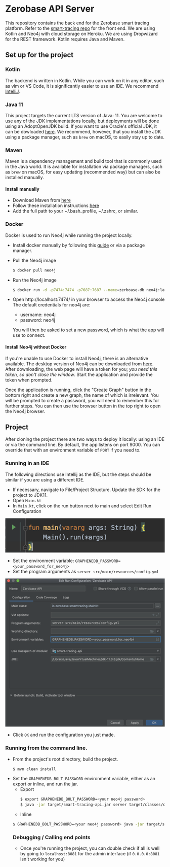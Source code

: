# Zerobase API Server

This repository contains the back end for the Zerobase smart tracing platform. Refer to the [smart-tracing repo](https://github.com/zerobase-io/smart-tracing) for the front end. We are using Kotlin and Neo4j with cloud storage on Heroku. We are using Dropwizard for the REST framework. Kotlin requires Java and Maven. 

## Set up for the project

### Kotlin
The backend is written in Kotlin. While you can work on it in any editor, such as vim or VS Code, it is significantly easier to use an IDE. We recommend [IntelliJ](https://www.jetbrains.com/idea/download/index.html).

### Java 11

This project targets the current LTS version of Java: 11. You are welcome to use any of the JDK implementations locally, but deployments
will be done using an AdoptOpenJDK build. If you want to use Oracle's official JDK, it can be dowloaded [here](https://www.oracle.com/java/technologies/javase-jdk11-downloads.html).
We recommend, however, that you install the JDK using a package manager, such as `brew` on macOS, to easily stay up to date. 

### Maven
Maven is a dependency management and build tool that is commonly used in the Java world. It is available for installation via package
managers, such as `brew` on macOS, for easy updating (recommended way) but can also be installed manually. 

#### Install manually
* Download Maven from [here](https://maven.apache.org/download.cgi)
* Follow these installation instructions [here](https://maven.apache.org/install.html)
* Add the full path to your ~/.bash_profile, ~/.zshrc, or similar.


### Docker
Docker is used to run Neo4j while running the project locally.  

* Install docker manually by following this [guide](https://www.docker.com/get-started) or via a package manager.
* Pull the Neo4j image
    ```sh
    $ docker pull neo4j
    ```
* Run the Neo4j image 
    ```sh
    $ docker run -d -p7474:7474 -p7687:7687 --name=zerboase-db neo4j:latest
    ```
* Open http://localhost:7474/ in your browser to access the Neo4j console
  The default credentials for neo4j are: 
  * username: neo4j
  * password: neo4j
  
  You will then be asked to set a new password, which is what the app will use to connect.

#### Install Neo4j without Docker
If you're unable to use Docker to install Neo4j, there is an alternative available. The desktop version of Neo4j can be downloaded from [here](https://neo4j.com/download/). After downloading, the web page will have a token for you; *you need this token, so don't close the window*. Start the application and provide the token when prompted.

Once the application is running, click the "Create Graph" button in the bottom right and create a new graph, the name of which is 
irrelevant. You will be prompted to create a password, you will need to remember this for further steps. You can then use the browser 
button in the top right to open the Neo4j browser.

## Project
After cloning the project there are two ways to deploy it locally: using an IDE or via the command line. By default, the app listens on 
port 9000. You can override that with an environment variable of `PORT` if you need to.

### Running in an IDE
The following directions use Intellij as the IDE, but the steps should be similar if you are using a different IDE. 

* If necessary, navigate to File/Project Structure. Update the SDK for the project to JDK11.
* Open `Main.kt`
* In `Main.kt`, click on the run button next to main and select Edit Run Configuration

![main](./images/main.png)

* Set the environment variable:
`GRAPHENEDB_PASSWORD=<your_password_for_neo4j>`
* Set the program arguments as `server src/main/resources/config.yml`

![env](./images/env.png)

* Click `OK` and run the configuration you just made.

### Running from the command line.
* From the project's root directory, build the project. 
    ```sh
    $ mvn clean install
    ```
* Set the `GRAPHENEDB_BOLT_PASSWORD` environment variable, either as an export or inline, and run the jar.
    * Export
        ```sh
        $ export GRAPHENEDB_BOLT_PASSWORD=<your neo4j password>
        $ java -jar target/smart-tracing-api.jar server target/classes/config.yml
        ```
    * Inline
    ```sh
    $ GRAPHENEDB_BOLT_PASSWORD=<your neo4j password> java -jar target/smart-tracing-api.jar server target/classes/config.yml
    ```
  ### Debugging / Calling end points 
  * Once you're running the project, you can double check if all is well by going to ``` localhost:8081 ``` for the admin interface (if ```0.0.0.0:8081``` isn't working for you)
